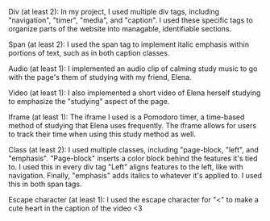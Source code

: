 Div (at least 2): In my project, I used multiple div tags, including "navigation", "timer", "media", and "caption". I used these specific tags to organize parts of the website into managable, identifiable sections.

Span (at least 2): I used the span tag to implement italic emphasis within portions of text, such as in both caption classes.

Audio (at least 1): I implemented an audio clip of calming study music to go with the page's them of studying with my friend, Elena.

Video (at least 1): I also implemented a short video of Elena herself studying to emphasize the "studying" aspect of the page.

Iframe (at least 1): The iframe I used is a Pomodoro timer, a time-based method of studying that Elena uses frequently. The iframe allows for users to track their time when using this study method as well.

Class (at least 2): I used multiple classes, including "page-block, "left", and "emphasis". "Page-block" inserts a color block behind the features it's tied to. I used this in every div tag "Left" aligns features to the left, like with navigation. Finally, "emphasis" adds italics to whatever it's applied to. I used this in both span tags.

Escape character (at least 1): I used the escape character for "<" to make a cute heart in the caption of the video <3